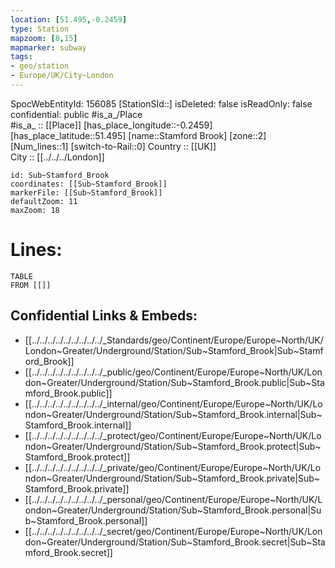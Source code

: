 ```yaml
---
location: [51.495,-0.2459] 
type: Station 
mapzoom: [8,15] 
mapmarker: subway 
tags:
- geo/station
- Europe/UK/City~London
---
```

SpocWebEntityId: 156085
[StationSId::] 
isDeleted: false
isReadOnly: false
confidential: public
#is_a_/Place  
#is_a_ :: [[Place]] 
[has_place_longitude::-0.2459] 
[has_place_latitude::51.495] 
[name::Stamford Brook] 
[zone::2] 
[Num_lines::1] 
[switch-to-Rail::0] 
Country :: [[UK]]  
City :: [[../../../London]]  


```leaflet
id: Sub~Stamford_Brook
coordinates: [[Sub~Stamford_Brook]] 
markerFile: [[Sub~Stamford_Brook]] 
defaultZoom: 11 
maxZoom: 18
```


# Lines: 
```dataview
TABLE 
FROM [[]] 
```

## Confidential Links & Embeds: 
- [[../../../../../../../../../_Standards/geo/Continent/Europe/Europe~North/UK/London~Greater/Underground/Station/Sub~Stamford_Brook|Sub~Stamford_Brook]] 
- [[../../../../../../../../../_public/geo/Continent/Europe/Europe~North/UK/London~Greater/Underground/Station/Sub~Stamford_Brook.public|Sub~Stamford_Brook.public]] 
- [[../../../../../../../../../_internal/geo/Continent/Europe/Europe~North/UK/London~Greater/Underground/Station/Sub~Stamford_Brook.internal|Sub~Stamford_Brook.internal]] 
- [[../../../../../../../../../_protect/geo/Continent/Europe/Europe~North/UK/London~Greater/Underground/Station/Sub~Stamford_Brook.protect|Sub~Stamford_Brook.protect]] 
- [[../../../../../../../../../_private/geo/Continent/Europe/Europe~North/UK/London~Greater/Underground/Station/Sub~Stamford_Brook.private|Sub~Stamford_Brook.private]] 
- [[../../../../../../../../../_personal/geo/Continent/Europe/Europe~North/UK/London~Greater/Underground/Station/Sub~Stamford_Brook.personal|Sub~Stamford_Brook.personal]] 
- [[../../../../../../../../../_secret/geo/Continent/Europe/Europe~North/UK/London~Greater/Underground/Station/Sub~Stamford_Brook.secret|Sub~Stamford_Brook.secret]] 
